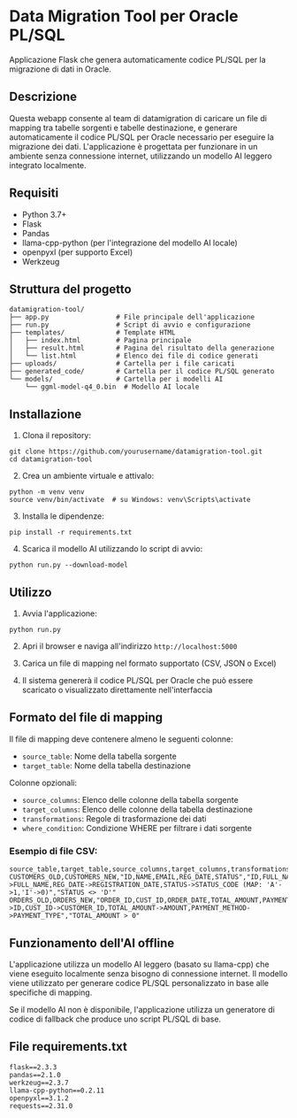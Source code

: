 # Data Migration Tool per Oracle PL/SQL

Applicazione Flask che genera automaticamente codice PL/SQL per la migrazione di dati in Oracle.

## Descrizione
Questa webapp consente al team di datamigration di caricare un file di mapping tra tabelle sorgenti e tabelle destinazione, e generare automaticamente il codice PL/SQL per Oracle necessario per eseguire la migrazione dei dati. L'applicazione è progettata per funzionare in un ambiente senza connessione internet, utilizzando un modello AI leggero integrato localmente.

## Requisiti
- Python 3.7+
- Flask
- Pandas
- llama-cpp-python (per l'integrazione del modello AI locale)
- openpyxl (per supporto Excel)
- Werkzeug

## Struttura del progetto
```
datamigration-tool/
├── app.py                 # File principale dell'applicazione
├── run.py                 # Script di avvio e configurazione
├── templates/             # Template HTML
│   ├── index.html         # Pagina principale
│   ├── result.html        # Pagina del risultato della generazione
│   └── list.html          # Elenco dei file di codice generati
├── uploads/               # Cartella per i file caricati
├── generated_code/        # Cartella per il codice PL/SQL generato
└── models/                # Cartella per i modelli AI
    └── ggml-model-q4_0.bin  # Modello AI locale
```

## Installazione
1. Clona il repository:
```
git clone https://github.com/yourusername/datamigration-tool.git
cd datamigration-tool
```

2. Crea un ambiente virtuale e attivalo:
```
python -m venv venv
source venv/bin/activate  # su Windows: venv\Scripts\activate
```

3. Installa le dipendenze:
```
pip install -r requirements.txt
```

4. Scarica il modello AI utilizzando lo script di avvio:
```
python run.py --download-model
```

## Utilizzo
1. Avvia l'applicazione:
```
python run.py
```

2. Apri il browser e naviga all'indirizzo `http://localhost:5000`

3. Carica un file di mapping nel formato supportato (CSV, JSON o Excel)

4. Il sistema genererà il codice PL/SQL per Oracle che può essere scaricato o visualizzato direttamente nell'interfaccia

## Formato del file di mapping
Il file di mapping deve contenere almeno le seguenti colonne:
- `source_table`: Nome della tabella sorgente
- `target_table`: Nome della tabella destinazione

Colonne opzionali:
- `source_columns`: Elenco delle colonne della tabella sorgente
- `target_columns`: Elenco delle colonne della tabella destinazione
- `transformations`: Regole di trasformazione dei dati
- `where_condition`: Condizione WHERE per filtrare i dati sorgente

### Esempio di file CSV:
```csv
source_table,target_table,source_columns,target_columns,transformations,where_condition
CUSTOMERS_OLD,CUSTOMERS_NEW,"ID,NAME,EMAIL,REG_DATE,STATUS","ID,FULL_NAME,EMAIL,REGISTRATION_DATE,STATUS_CODE","NAME->FULL_NAME,REG_DATE->REGISTRATION_DATE,STATUS->STATUS_CODE (MAP: 'A'->1,'I'->0)","STATUS <> 'D'"
ORDERS_OLD,ORDERS_NEW,"ORDER_ID,CUST_ID,ORDER_DATE,TOTAL_AMOUNT,PAYMENT_METHOD","ID,CUSTOMER_ID,ORDER_DATE,AMOUNT,PAYMENT_TYPE","ORDER_ID->ID,CUST_ID->CUSTOMER_ID,TOTAL_AMOUNT->AMOUNT,PAYMENT_METHOD->PAYMENT_TYPE","TOTAL_AMOUNT > 0"
```

## Funzionamento dell'AI offline
L'applicazione utilizza un modello AI leggero (basato su llama-cpp) che viene eseguito localmente senza bisogno di connessione internet. Il modello viene utilizzato per generare codice PL/SQL personalizzato in base alle specifiche di mapping.

Se il modello AI non è disponibile, l'applicazione utilizza un generatore di codice di fallback che produce uno script PL/SQL di base.

## File requirements.txt
```
flask==2.3.3
pandas==2.1.0
werkzeug==2.3.7
llama-cpp-python==0.2.11
openpyxl==3.1.2
requests==2.31.0
```
